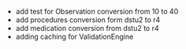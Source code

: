 * add test for Observation conversion from 10 to 40
* add procedures conversion form dstu2 to r4
* add medication conversion from dstu2 to r4
* adding caching for ValidationEngine